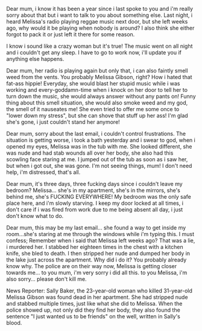 Dear mum, i know it has been a year since i last spoke to you and i'm really sorry about that but i want to talk to you about something else. Last night, i heard Melissa's radio playing reggae music next door, but she left weeks ago, why would it be playing when nobody is around? I also think she either forgot to pack it or just left it there for some reason. 

I know i sound like a crazy woman but it's true! The music went on all night and i couldn't get any sleep. I have to go to work now, i'll update you if anything else happens.

Dear mum, her radio is playing again but only that, i can also faintly smell weed from the vents. You probably Melissa Gibson, right? How i hated that fat-ass hippie! Everyday, she would blast her stupid music while i was working and every-goddamn-time when i knock on her door to tell her to turn down the music, she would always answer without any pants on! Funny thing about this smell situation, she would also smoke weed and my god, the smell of it nauseates me! She even tried to offer me some once to "lower down my stress", but she can shove that stuff up her ass! I'm glad she's gone, i just couldn't stand her anymore!

Dear mum, sorry about the last email, i couldn't control frustrations. The situation is getting worse, i took a bath yesterday and i swear to god, when i opened my eyes, Melissa was in the tub with me. She looked different, she was nude and had stab wounds all over her body, she also had this scowling face staring at me. I jumped out of the tub as soon as i saw her, but when i got out, she was gone. I'm not seeing things, mum! I don't need help, i'm distressed, that's all.

Dear mum, it's three days, three fucking days since i couldn't leave my bedroom? Melissa... she's in my apartment, she's in the mirrors, she's behind me, she's FUCKING EVERYWHERE! My bedroom was the only safe place here, and i'm slowly starving. I keep my door locked at all times, i don't care if i was fired from work due to me being absent all day, i just don't know what to do.

Dear mum, this may be my last email... she found a way to get inside my room...she's staring at me through the windows while i'm typing this. I must confess; Remember when i said that Melissa left weeks ago? That was a lie, i murdered her. I stabbed her eighteen times in the chest with a kitchen knife, she bled to death. I then stripped her nude and dumped her body in the lake just across the apartment. Why did i do it? You probably already know why. The police are on their way now, Melissa is getting closer towards me... to you mum, i'm very sorry i did all this. to you Melissa, i'm also sorry... please don't kill me. 

News Reporter: Sally Baker, the 23-year-old woman who killed 31-year-old Melissa Gibson was found dead in her apartment. She had stripped nude and stabbed multiple times, just like what she did to Melissa. When the police showed up, not only did they find her body, they also found the sentence "I just wanted us to be friends" on the well, written in Sally's blood.
